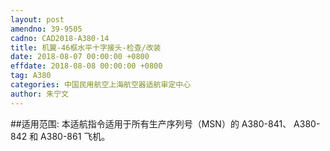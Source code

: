 ```yaml
---
layout: post
amendno: 39-9505
cadno: CAD2018-A380-14
title: 机翼-46框水平十字接头-检查/改装
date: 2018-08-07 00:00:00 +0800
effdate: 2018-08-08 00:00:00 +0800
tag: A380
categories: 中国民用航空上海航空器适航审定中心
author: 朱宁文
---
```


##适用范围:
本适航指令适用于所有生产序列号（MSN）的 A380-841、 A380-842 和 A380-861 飞机。

